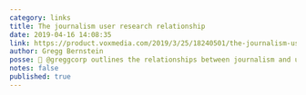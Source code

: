 ```yaml
---
category: links
title: The journalism user research relationship
date: 2019-04-16 14:08:35
link: https://product.voxmedia.com/2019/3/25/18240501/the-journalism-user-research-relationship
author: Gregg Bernstein
posse: 🔗 @greggcorp outlines the relationships between journalism and user research.
notes: false
published: true
---
```

